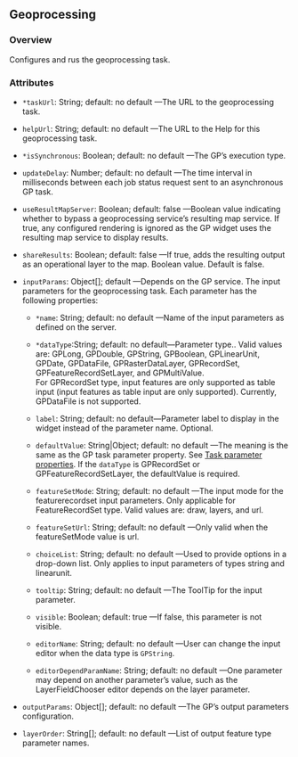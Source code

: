 ## Geoprocessing ##
### Overview ###
Configures and rus the geoprocessing task.

### Attributes ###
* `*taskUrl`: String; default: no default —The URL to the geoprocessing task. 
* `helpUrl`: String; default: no default —The URL to the Help for this geoprocessing task.

* `*isSynchronous`: Boolean; default: no default —The GP’s execution type. 

* `updateDelay`: Number; default: no default —The time interval in milliseconds between each job status request sent to an asynchronous GP task.

* `useResultMapServer`: Boolean; default: false —Boolean value indicating whether to bypass a geoprocessing service’s resulting map service. If true, any configured rendering is ignored as the GP widget uses the resulting map service to display results.

* `shareResults`: Boolean; default: false —If true, adds the resulting output as an operational layer to the map. Boolean value. Default is false.

* `inputParams`: Object[]; default —Depends on the GP service. The input parameters for the geoprocessing task. Each parameter has the following properties:
    - `*name`: String; default: no default —Name of the input parameters as defined on the server. 
    - `*dataType`:String; default: no default—Parameter type.. Valid values are: GPLong, GPDouble, GPString, GPBoolean, GPLinearUnit, GPDate, GPDataFile, GPRasterDataLayer, GPRecordSet, GPFeatureRecordSetLayer, and GPMultiValue.   
      For GPRecordSet type, input features are only supported as table input (input features as table input are only supported). Currently, GPDataFile is not supported.

    - `label`: String; default: no default—Parameter label to display in the widget instead of the parameter name. Optional.
    - `defaultValue`:  String|Object; default: no default —The meaning is the same as the GP task parameter property. See [Task parameter properties](http://resources.arcgis.com/en/help/main/10.2/index.html#/Task_parameter_properties_REST/015400000513000000/). If the `dataType` is GPRecordSet or GPFeatureRecordSetLayer, the defaultValue is required.

    - `featureSetMode`: String; default: no default —The input mode for the featurerecordset input parameters. Only applicable for FeatureRecordSet type. Valid values are: draw, layers, and url.

    - `featureSetUrl`: String; default: no default —Only valid when the featureSetMode value is url.

    - `choiceList`: String; default: no default —Used to provide options in a drop-down list. Only applies to input parameters of types string and linearunit. 

    - `tooltip`: String; default: no default —The ToolTip for the input parameter.

    - `visible`:  Boolean; default: true —If false, this parameter is not visible. 

    - `editorName`: String; default: no default —User can change the input editor when the data type is `GPString`. 

    - `editorDependParamName`: String; default: no default —One parameter may depend on another parameter’s value, such as the  LayerFieldChooser editor depends on the layer parameter.   

* `outputParams`: Object[]; default: no default —The GP’s output parameters configuration.
* `layerOrder`: String[]; default: no default —List of output feature type parameter names.
